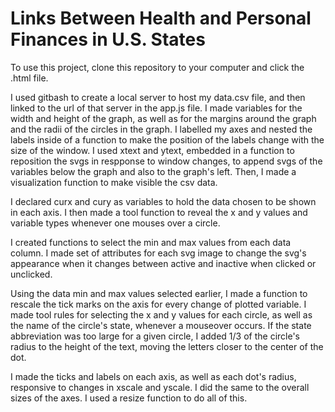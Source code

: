 # Links Between Health and Personal Finances in U.S. States

To use this project, clone this repository to your computer and click the .html file.

I used gitbash to create a local server to host my data.csv file, and then linked to the url of that server in the app.js file.
I made variables for the width and height of the graph, as well as for the margins around the graph and the radii of the circles in the graph.
I labelled my axes and nested the labels inside of a function to make the position of the labels change with the size of the window.
I used xtext and ytext, embedded in a function to reposition the svgs in respponse to window changes, to append svgs of the variables below the graph and also to the graph's left.
Then, I made a visualization function to make visible the csv data.

I declared curx and cury as variables to hold the data chosen to be shown in each axis.
I then made a tool function to reveal the x and y values and variable types whenever one mouses over a circle.

I created functions to select the min and max values from each data column.
I made set of attributes for each svg image to change the svg's appearance when it changes between active and inactive when clicked or unclicked.

Using the data min and max values selected earlier, I made a function to rescale the tick marks on the axis for every change of plotted variable.
I made tool rules for selecting the x and y values for each circle, as well as the name of the circle's state, whenever a mouseover occurs.
If the state abbreviation was too large for a given circle, I added 1/3 of the circle's radius to the height of the text, moving the letters closer to the center of the dot.

I made the ticks and labels on each axis, as well as each dot's radius, responsive to changes in xscale and yscale. 
I did the same to the overall sizes of the axes. 
I used a resize function to do all of this.

